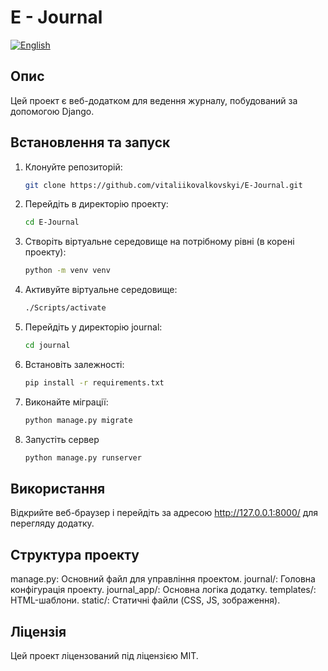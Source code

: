 # E - Journal

[![English](https://img.shields.io/badge/Language-English-green)](README_en.md)

## Опис

Цей проект є веб-додатком для ведення журналу, побудований за допомогою Django.


## Встановлення та запуск


1. Клонуйте репозиторій:
   ```bash
   git clone https://github.com/vitaliikovalkovskyi/E-Journal.git

2. Перейдіть в директорію проекту:
   ```bash
   cd E-Journal

3. Створіть віртуальне середовище на потрібному рівні (в корені проекту):
   ```bash
   python -m venv venv

4. Активуйте віртуальне середовище:
   ```bash
   ./Scripts/activate

5. Перейдіть у директорію journal:
   ```bash
   cd journal

6. Встановіть залежності:
   ```bash
   pip install -r requirements.txt

7. Виконайте міграції:
   ```bash
   python manage.py migrate

8. Запустіть сервер
   ```bash
   python manage.py runserver

## Використання
Відкрийте веб-браузер і перейдіть за адресою http://127.0.0.1:8000/ для перегляду додатку.
## Структура проекту
manage.py: Основний файл для управління проектом.
journal/: Головна конфігурація проекту.
journal_app/: Основна логіка додатку.
templates/: HTML-шаблони.
static/: Статичні файли (CSS, JS, зображення).
## Ліцензія
Цей проект ліцензований під ліцензією MIT.

